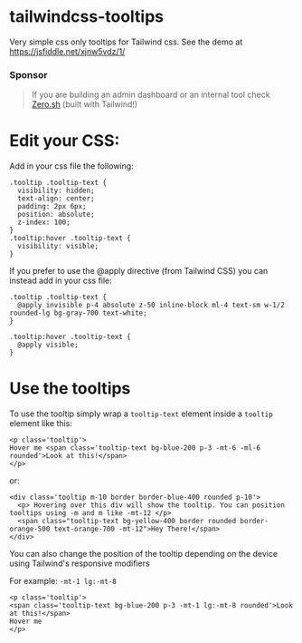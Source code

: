 # tailwindcss-tooltips
Very simple css only tooltips for Tailwind css. See the demo at https://jsfiddle.net/xjnw5vdz/1/

### Sponsor
> If you are building an admin dashboard or an internal tool check [Zero.sh](https://zero.sh?utm_source=github.com&utm_medium=tailwind-tooltips)
(built with Tailwind!)

# Edit your CSS:

Add in your css file the following:

```
.tooltip .tooltip-text {
  visibility: hidden;
  text-align: center;
  padding: 2px 6px;
  position: absolute;
  z-index: 100;
}
.tooltip:hover .tooltip-text {
  visibility: visible;
}
```

If you prefer to use the @apply directive (from Tailwind CSS) you can instead add in your css file:

```
.tooltip .tooltip-text {
  @apply invisible p-4 absolute z-50 inline-block ml-4 text-sm w-1/2 rounded-lg bg-gray-700 text-white;
}

.tooltip:hover .tooltip-text {
  @apply visible;
}

```
# Use the tooltips

To use the tooltip simply wrap a `tooltip-text` element inside a `tooltip` element like this:

```
<p class='tooltip'>
Hover me <span class='tooltip-text bg-blue-200 p-3 -mt-6 -ml-6 rounded'>Look at this!</span>
</p>
```
or:

```
<div class='tooltip m-10 border border-blue-400 rounded p-10'>
  <p> Hovering over this div will show the tooltip. You can position tooltips using -m and m like -mt-12 </p>
  <span class="tooltip-text bg-yellow-400 border rounded border-orange-500 text-orange-700 -mt-12">Hey There!</span>
</div>
```

You can also change the position of the tooltip depending on the device using Tailwind's responsive modifiers

For example: `-mt-1 lg:-mt-8`

```
<p class='tooltip'>
<span class='tooltip-text bg-blue-200 p-3 -mt-1 lg:-mt-8 rounded'>Look at this!</span>
Hover me
</p>
```
